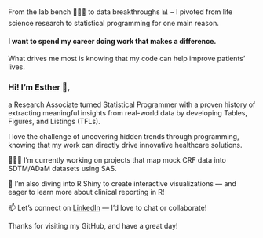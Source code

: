 From the lab bench 👩🏻‍🔬 to data breakthroughs 📊 – I pivoted from life science research to statistical programming for one main reason. 
#### I want to spend my career doing work that makes a difference.
What drives me most is knowing that my code can help improve patients’ lives.

### Hi! I’m Esther 👋, 
a Research Associate turned Statistical Programmer with a proven history of extracting meaningful insights from real-world data by developing Tables, Figures, and Listings (TFLs).

I love the challenge of uncovering hidden trends through programming, knowing that my work can directly drive innovative healthcare solutions. 

👩🏻‍💻 I’m currently working on projects that map mock CRF data into SDTM/ADaM datasets using SAS.

🌱 I’m also diving into R Shiny to create interactive visualizations — and eager to learn more about clinical reporting in R!

📫 Let’s connect on [LinkedIn](https://www.linkedin.com/in/esther-ki/) — I’d love to chat or collaborate! 

Thanks for visiting my GitHub, and have a great day! 

<!--
**estherkey/estherkey** is a ✨ _special_ ✨ repository because its `README.md` (this file) appears on your GitHub profile.

Here are some ideas to get you started:

- 🔭 I’m currently working on ...
- 🌱 I’m currently learning ...
- 👯 I’m looking to collaborate on ...
- 🤔 I’m looking for help with ...
- 💬 Ask me about ...
- 📫 How to reach me: ...
- 😄 Pronouns: ...
- ⚡ Fun fact: ...
-->
